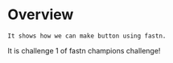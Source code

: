 # Overview
 	It shows how we can make button using fastn. 
 
It is challenge 1 of fastn champions challenge!



